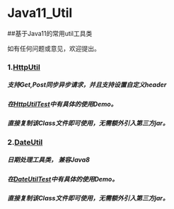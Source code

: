 # Java11_Util
##基于Java11的常用util工具类

如有任何问题或意见，欢迎提出。

### 1.[HttpUtil](https://github.com/cvzm/Java11_Util/blob/master/src/main/java/util/HttpUtil.java)
##### 支持Get,Post同步异步请求，并且支持设置自定义header
##### 在[HttpUtilTest](https://github.com/cvzm/Java11_Util/blob/master/src/test/java/HttpUtilTest.java)中有具体的使用Demo。
##### 直接复制该Class文件即可使用，无需额外引入第三方jar。


### 2.[DateUtil](https://github.com/cvzm/Java11_Util/blob/master/src/main/java/util/DateUtil.java)
##### 日期处理工具类， 兼容Java8
##### 在[DateUtilTest](https://github.com/cvzm/Java11_Util/blob/master/src/test/java/DateUtilTest.java)中有具体的使用Demo。
##### 直接复制该Class文件即可使用，无需额外引入第三方jar。